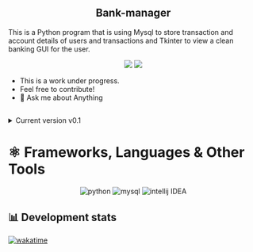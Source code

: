 <h2 align="center">Bank-manager</h2>
 <p>This is a Python program that is using Mysql to store transaction and account details of users and transactions and Tkinter to view a clean banking GUI for the user.
 </p>

 <p align="center">
    <img src="https://img.shields.io/badge/STATUS-private%20project-red?style=for-the-badge&logo=AdBlock&logoColor=white&color=910508">
    <img src="https://img.shields.io/badge/Edit-Working...-brightgreen?style=for-the-badge&logo=Textpattern&logoColor=white">
 </p>

<ul align="left">
  <li> This is a work under progress. </li>
  <li> Feel free to contribute! </li>
  <li> 💬 Ask me about Anything </li>
</ul>  
  
##  
     
<details><summary> Current version v0.1 </summary>
 <p>Any further versions will be committed and updated based on verison.</p>
</details> 
    
# ⚛️ Frameworks, Languages & Other Tools
  <p align="center">
    <img src="https://img.shields.io/badge/-PYTHON-green?style=for-the-badge&color=FFD43B&logo=python&logoColor=white" alt="python" /> 
    <img src="https://img.shields.io/badge/-MySQL-green?style=for-the-badge&logo=MySQL&logoColor=white&color=00758F" alt="mysql" />
    <img src="https://img.shields.io/badge/-Intellij%20IDEA-green?style=for-the-badge&logo=IntelliJIDEA&logoColor=white&color=4ADEDE" alt="intellij IDEA" />
  </p>  
  

## 📊 Development stats
<a href="https://wakatime.com/badge/user/0f114570-49f0-4757-8a26-ea8f48087145/project/be43b368-22fb-4f8a-8e9a-a7d61b1fd169"><img src="https://wakatime.com/badge/user/0f114570-49f0-4757-8a26-ea8f48087145/project/be43b368-22fb-4f8a-8e9a-a7d61b1fd169.svg" alt="wakatime"></a>
